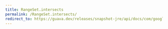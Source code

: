 ```yaml
---
title: RangeSet.intersects
permalink: /RangeSet.intersects/
redirect_to: https://guava.dev/releases/snapshot-jre/api/docs/com/google/common/collect/RangeSet.html#intersects-com.google.common.collect.Range-
---
```

